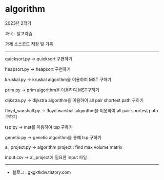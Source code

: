 # algorithm

2023년 2학기 

과목 : 알고리즘

과제 소스코드 저장 및 기록

---------------------------------------------------------


quicksort.py -> quicksort 구현하기

heapsort.py -> heapsort 구현하기

kruskal.py -> kruskal algorithm을 이용하여 MST 구하기

prim.py -> prim algorithm을 이용하여 MST구하기

dijkstra.py -> dijkstra algorithm을 이용하여 all pair shortest path 구하기

floyd_warshall.py -> floyd warshall algorithm을 이용하여 all pair shortest path 구하기

tsp.py -> mst를 이용하여 tsp 구하기

genetic.py -> genetic algorithm을 통해 tsp 구하기

al_project.py -> algorithm project : find max volume matrix

input.csv -> al_project에 필요한 input 파일

---------------------------------------------------------------
  - 블로그 : gkgktkdw.tistory.com
  